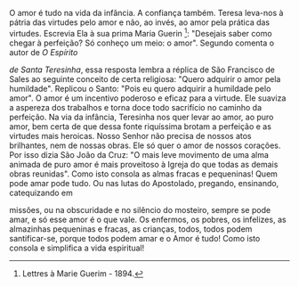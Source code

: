 
O amor é tudo na vida da infância. A confiança também. Teresa leva-nos à pátria das virtudes pelo amor e não, ao invés, ao amor pela prática das virtudes. Escrevia Ela à sua prima Maria Guerin [^1]: "Desejais saber como chegar à perfeição? Só conheço um meio: o amor". Segundo comenta o autor de *O Espírito*

*de Santa Teresinha*, essa resposta lembra a réplica de São Francisco de Sales ao seguinte conceito de certa religiosa: "Quero adquirir o amor pela humildade". Replicou o Santo: "Pois eu quero adquirir a humildade pelo amor". O amor é um incentivo poderoso e eficaz para a virtude. Ele suaviza a aspereza dos trabalhos e torna doce todo sacrifício no caminho da perfeição. Na via da infância, Teresinha nos quer levar ao amor, ao puro amor, bem certa de que dessa fonte riquíssima brotam a perfeição e as virtudes mais heroicas. Nosso Senhor não precisa de nossos atos brilhantes, nem de nossas obras. Ele só quer o amor de nossos corações. Por isso dizia São João da Cruz: "O mais leve movimento de uma alma animada de puro amor é mais proveitoso à Igreja do que todas as demais obras reunidas". Como isto consola as almas fracas e pequeninas! Quem pode amar pode tudo. Ou nas lutas do Apostolado, pregando, ensinando, catequizando em

missões, ou na obscuridade e no silêncio do mosteiro, sempre se pode amar, e só esse amor é o que vale. Os enfermos, os pobres, os infelizes, as almazinhas pequeninas e fracas, as crianças, todos, todos podem santificar-se, porque todos podem amar e o Amor é tudo! Como isto consola e simplifica a vida espiritual!



[^1]: Lettres à Marie Guerim - 1894.